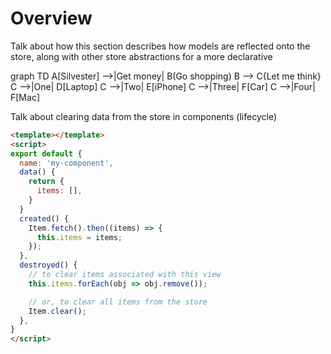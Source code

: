 # Overview

Talk about how this section describes how models are reflected onto the store, along with other store abstractions for a more declarative


<!-- TODO: ADD DIAGRAM FOR DATA FLOW? -->
<mermaid>
graph TD
  A[Silvester] -->|Get money| B(Go shopping)
  B --> C{Let me think}
  C -->|One| D[Laptop]
  C -->|Two| E[iPhone]
  C -->|Three| F[Car]
  C -->|Four| F[Mac]
</mermaid>


Talk about clearing data from the store in components (lifecycle)


```html
<template></template>
<script>
export default {
  name: 'my-component',
  data() {
    return {
      items: [],
    }
  }
  created() {
    Item.fetch().then((items) => {
      this.items = items;
    });
  },
  destroyed() {
    // to clear items associated with this view
    this.items.forEach(obj => obj.remove());

    // or, to clear all items from the store
    Item.clear();
  },
}
</script>
```
